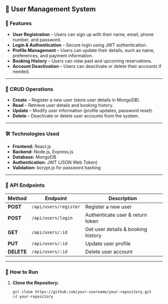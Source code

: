 ## 👤 User Management System  

### 📌 Features  
- **User Registration** – Users can sign up with their name, email, phone number, and password.  
- **Login & Authentication** – Secure login using JWT authentication.  
- **Profile Management** – Users can update their details, such as name, preferences, and payment information.  
- **Booking History** – Users can view past and upcoming reservations.  
- **Account Deactivation** – Users can deactivate or delete their accounts if needed.  

---

### 🔄 CRUD Operations  
- **Create** – Register a new user (store user details in MongoDB).  
- **Read** – Retrieve user details and booking history.  
- **Update** – Modify user information (profile updates, password reset).  
- **Delete** – Deactivate or delete user accounts from the system.  

---

### 🛠️ Technologies Used  
- **Frontend:** React.js  
- **Backend:** Node.js, Express.js  
- **Database:** MongoDB  
- **Authentication:** JWT (JSON Web Token)  
- **Validation:** bcrypt.js for password hashing  

---

### 🔗 API Endpoints  
| Method | Endpoint | Description |  
|--------|---------|-------------|  
| **POST** | `/api/users/register` | Register a new user |  
| **POST** | `/api/users/login` | Authenticate user & return token |  
| **GET** | `/api/users/:id` | Get user details & booking history |  
| **PUT** | `/api/users/:id` | Update user profile |  
| **DELETE** | `/api/users/:id` | Delete user account |  

---

### 🎯 How to Run  
1. **Clone the Repository:**  
   ```bash
   git clone https://github.com/your-username/your-repository.git
   cd your-repository
